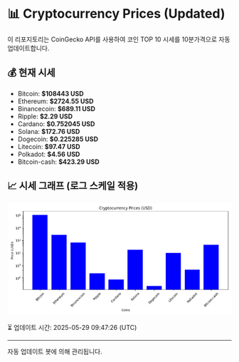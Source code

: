 
# 📊 Cryptocurrency Prices (Updated)

이 리포지토리는 CoinGecko API를 사용하여 코인 TOP 10 시세를 10분가격으로 자동 업데이트합니다.

## 💰 현재 시세
- Bitcoin: **$108443 USD**
- Ethereum: **$2724.55 USD**
- Binancecoin: **$689.11 USD**
- Ripple: **$2.29 USD**
- Cardano: **$0.752045 USD**
- Solana: **$172.76 USD**
- Dogecoin: **$0.225285 USD**
- Litecoin: **$97.47 USD**
- Polkadot: **$4.56 USD**
- Bitcoin-cash: **$423.29 USD**

## 📈 시세 그래프 (로그 스케일 적용)
![Crypto Prices](crypto_prices.png)

⏳ 업데이트 시간: 2025-05-29 09:47:26 (UTC)

---
자동 업데이트 봇에 의해 관리됩니다.
